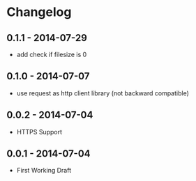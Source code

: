 # Changelog

## 0.1.1 - 2014-07-29
- add check if filesize is 0

## 0.1.0 - 2014-07-07
- use request as http client library (not backward compatible)

## 0.0.2 - 2014-07-04
- HTTPS Support

## 0.0.1 - 2014-07-04
- First Working Draft
